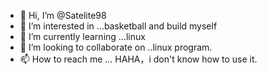 - 👋 Hi, I’m @Satelite98
- 👀 I’m interested in ...basketball and  build myself
- 🌱 I’m currently learning ...linux 
- 💞️ I’m looking to collaborate on ..linux program.
- 📫 How to reach me ... HAHA，i don't know how to use it.

<!---
Satelite98/Satelite98 is a ✨ special ✨ repository because its `README.md` (this file) appears on your GitHub profile.
You can click the Preview link to take a look at your changes.
--->
